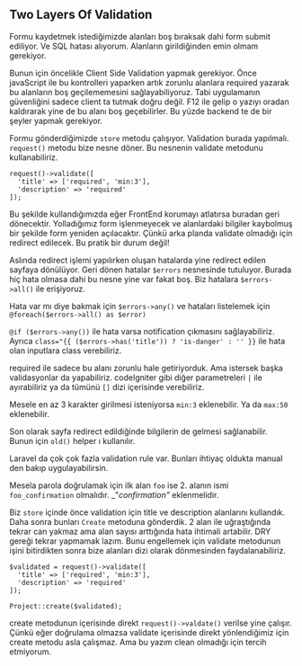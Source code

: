 ## Two Layers Of Validation ##

Formu kaydetmek istediğimizde alanları boş bıraksak dahi form submit ediliyor. Ve SQL hatası alıyorum. Alanların girildiğinden emin olmam gerekiyor.

Bunun için öncelikle Client Side Validation yapmak gerekiyor. Önce javaScript ile bu kontrolleri yaparken artık zorunlu alanlara required yazarak bu alanların boş geçilememesini sağlayabiliyoruz. Tabi uygulamanın güvenliğini sadece client ta tutmak doğru değil. F12 ile gelip o yazıyı oradan kaldırarak yine de bu alanı boş geçebilirler. Bu yüzde backend te de bir şeyler yapmak gerekiyor.

Formu gönderdiğimizde `store` metodu çalışıyor. Validation burada yapılmalı. `request()` metodu bize nesne döner. Bu nesnenin validate metodunu kullanabiliriz.

```
request()->validate([
  'title' => ['required', 'min:3'],
  'description' => 'required'
]);
```

Bu şekilde kullandığımızda eğer FrontEnd korumayı atlatırsa buradan geri dönecektir. Yolladığımız form işlenmeyecek ve alanlardaki bilgiler kaybolmuş bir şekilde form yeniden açılacaktır. Çünkü arka planda validate olmadığı için redirect edilecek. Bu pratik bir durum değil!

Aslında redirect işlemi yapılırken oluşan hatalarda yine redirect edilen sayfaya dönülüyor. Geri dönen hatalar `$errors` nesnesinde tutuluyor. Burada hiç hata olmasa dahi bu nesne yine var fakat boş. Biz hatalara `$errors->all()` ile erişiyoruz.

Hata var mı diye bakmak için `$errors->any()` ve hataları listelemek için `@foreach($errors->all() as $error)`

`@if ($errors->any())` ile hata varsa notification çıkmasını sağlayabiliriz. Ayrıca `class="{{ ($errors->has('title')) ? 'is-danger' : '' }}` ile hata olan inputlara class verebiliriz.

required ile sadece bu alanı zorunlu hale getiriyorduk. Ama istersek başka validasyonlar da yapabiliriz. codeIgniter gibi diğer parametreleri `|` ile ayırabiliriz ya da tümünü `[]` dizi içerisinde verebiliriz.

Mesele en az 3 karakter girilmesi isteniyorsa `min:3` eklenebilir. Ya da `max:50` eklenebilir.

Son olarak sayfa redirect edildiğinde bilgilerin de gelmesi sağlanabilir. Bunun için `old()` helper ı kullanılır.

Laravel da çok çok fazla validation rule var. Bunları ihtiyaç oldukta manual den bakıp uygulayabilirsin.

Mesela parola doğrulamak için ilk alan `foo` ise 2. alanın ismi `foo_confirmation` olmalıdır. _"_confirmation"_ eklenmelidir.

Biz `store` içinde önce validation için title ve description alanlarını kullandık. Daha sonra bunları `Create` metoduna gönderdik. 2 alan ile uğraştığında tekrar can yakmaz ama alan sayısı arttığında hata ihtimali artabilir. DRY gereği tekrar yapmamak lazım. Bunu engellemek için validate metodunun işini bitirdikten sonra bize alanları dizi olarak dönmesinden faydalanabiliriz.

```
$validated = request()->validate([
  'title' => ['required', 'min:3'],
  'description' => 'required'
]);

Project::create($validated);
```

create metodunun içerisinde direkt `request()->valdate()` verilse yine çalışır. Çünkü eğer doğrulama olmazsa validate içerisinde direkt yönlendiğimiz için create metodu asla çalışmaz. Ama bu yazım clean olmadığı için tercih etmiyorum.
